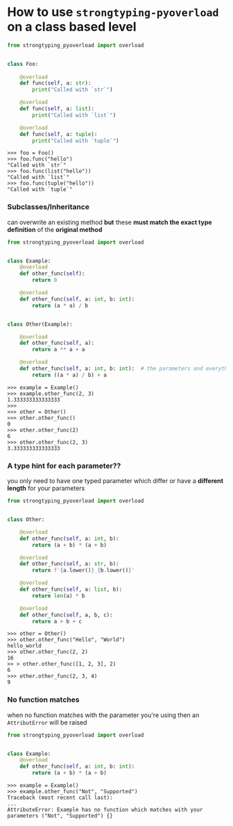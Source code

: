 # How to use `strongtyping-pyoverload` on a class based level

```python
from strongtyping_pyoverload import overload


class Foo:
    
    @overload
    def func(self, a: str):
        print("Called with `str`")

    @overload
    def func(self, a: list):
        print("Called with `list`")

    @overload
    def func(self, a: tuple):
        print("Called with `tuple`")
```
```pycon
>>> foo = Foo()
>>> foo.func("hello")
"Called with `str`"
>>> foo.func(list("hello"))
"Called with `list`"
>>> foo.func(tuple("hello"))
"Called with `tuple`"
```

### Subclasses/Inheritance
can overwrite an existing method __but__ these __must match the exact type definition__ of the __original method__
```python
from strongtyping_pyoverload import overload


class Example:
    @overload
    def other_func(self):
        return 0

    @overload
    def other_func(self, a: int, b: int):
        return (a * a) / b


class Other(Example):

    @overload
    def other_func(self, a):
        return a ** a + a

    @overload
    def other_func(self, a: int, b: int):  # the parameters and everything are exact the same
        return ((a * a) / b) + a
```
```pycon
>>> example = Example()
>>> example.other_func(2, 3)
1.333333333333333
>>>
>>> other = Other()
>>> other.other_func()
0
>>> other.other_func(2)
6
>>> other.other_func(2, 3)
3.333333333333333
```

### A type hint for each parameter??
you only need to have one typed parameter which differ or have a __different length__ for your parameters
```python
from strongtyping_pyoverload import overload


class Other:

    @overload
    def other_func(self, a: int, b):
        return (a + b) * (a + b)

    @overload
    def other_func(self, a: str, b):
        return f'{a.lower()}_{b.lower()}'

    @overload
    def other_func(self, a: list, b):
        return len(a) * b

    @overload
    def other_func(self, a, b, c):
        return a + b + c
```
```pycon
>>> other = Other()
>>> other.other_func("Hello", "World")
hello_world
>>> other.other_func(2, 2)
16
>> > other.other_func([1, 2, 3], 2)
6
>>> other.other_func(2, 3, 4)
9
```

### No function matches
when no function matches with the parameter you're using then an `AttributError` will be raised
```python
from strongtyping_pyoverload import overload


class Example:
    @overload
    def other_func(self, a: int, b: int):
        return (a + b) * (a + b)
```
```pycon
>>> example = Example()
>>> example.other_func("Not", "Supported")
Traceback (most recent call last):
...
AttributeError: Example has no function which matches with your parameters ("Not", "Supported") {}
```